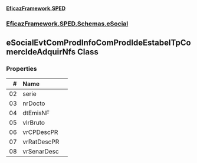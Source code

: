 #### [EficazFramework.SPED](EficazFrameworkSPED.md 'EficazFramework SPED')
### [EficazFramework.SPED.Schemas.eSocial](EficazFramework.SPED.Schemas.eSocial.md 'EficazFramework.SPED.Schemas.eSocial')

## eSocialEvtComProdInfoComProdIdeEstabelTpComercIdeAdquirNfs Class
### Properties

| # | Name | |
| ---: | :--- | :--- |
| 02 | serie |  |
| 03 | nrDocto |  |
| 04 | dtEmisNF |  |
| 05 | vlrBruto |  |
| 06 | vrCPDescPR |  |
| 07 | vrRatDescPR |  |
| 08 | vrSenarDesc |  |
